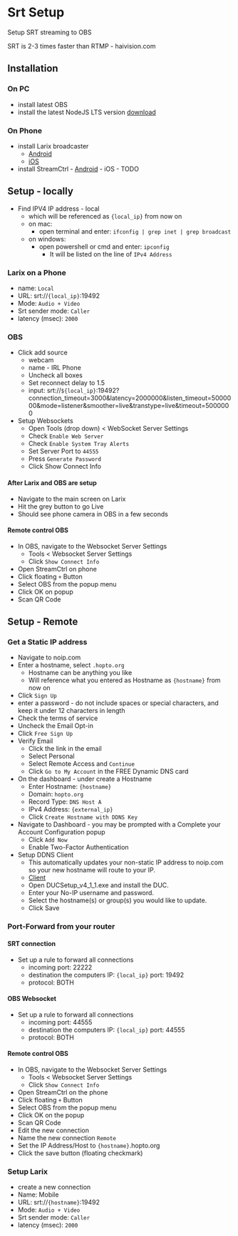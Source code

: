 # Srt Setup

Setup SRT streaming to OBS

SRT is 2-3 times faster than RTMP - haivision.com

## Installation
### On PC
- install latest OBS 
- install the latest NodeJS LTS version
	  [download](https://nodejs.org/)

### On Phone
- install Larix broadcaster
	- [Android](https://play.google.com/store/apps/details?id=com.wmspanel.larix_broadcaster)
	- [iOS](https://apps.apple.com/app/larix-broadcaster/id1042474385)
- install StreamCtrl
        - [Android](https://play.google.com/store/apps/details?id=dev.t4ils.obs_remote&pli=1)
        - iOS - TODO

## Setup - locally

- Find IPV4 IP address - local
    - which will be referenced as `{local_ip}` from now on
    - on mac:
        - open terminal and enter: `ifconfig | grep inet | grep broadcast`
    - on windows:
        - open powershell or cmd and enter: `ipconfig`
            - It will be listed on the line of `IPv4 Address`

### Larix on a Phone

- name: `Local`
- URL: srt://`{local_ip}`:19492
- Mode: `Audio + Video`
- Srt sender mode: `Caller`
- latency (msec): `2000`

### OBS
- Click add source
	- webcam
	- name - IRL Phone
	- Uncheck all boxes
   	- Set reconnect delay to 1.5
	- input: srt://`${local_ip}`:19492?connection_timeout=3000&latency=2000000&listen_timeout=5000000&mode=listener&smoother=live&transtype=live&timeout=5000000
- Setup Websockets
	- Open Tools (drop down) <  WebSocket Server Settings
	- Check `Enable Web Server`
	- Check `Enable System Tray Alerts`
	- Set Server Port to `44555`
	- Press `Generate Password`
	- Click Show Connect Info

#### After Larix and OBS are setup
- Navigate to the main screen on Larix
- Hit the grey button to go Live
- Should see phone camera in OBS in a few seconds

#### Remote control OBS
- In OBS, navigate to the Websocket Server Settings
    - Tools < Websocket Server Settings
    - Click `Show Connect Info`
- Open StreamCtrl on phone
- Click floating `+` Button
- Select OBS from the popup menu
- Click OK on popup
- Scan QR Code

## Setup - Remote

### Get a Static IP address
- Navigate to noip.com
- Enter a hostname, select `.hopto.org`
	- Hostname can be anything you like
	- Will reference what you entered as Hostname as `{hostname}` from now on
- Click `Sign Up`
- enter a password - do not include spaces or special characters, and keep it under 12 characters in length
- Check the terms of service
- Uncheck the Email Opt-in
- Click `Free Sign Up`
- Verify Email
	- Click the link in the email
	- Select Personal
	- Select Remote Access and `Continue`
	- Click `Go to My Account` in the FREE Dynamic DNS card
- On the dashboard - under create a Hostname
	- Enter Hostname: `{hostname}`
	- Domain: `hopto.org`
	- Record Type: `DNS Host A`
	- IPv4 Address: `{external_ip}`
	- Click `Create Hostname with DDNS Key`
- Navigate to Dashboard - you may be prompted with a Complete your Account Configuration popup
	- Click `Add Now`
	- Enable Two-Factor Authentication
- Setup DDNS Client
    - This automatically updates your non-static IP address to noip.com so your new hostname will route to your IP.
    - [Client](https://my.noip.com/dynamic-dns/duc)
    - Open DUCSetup_v4_1_1.exe and install the DUC.
    - Enter your No-IP username and password.
    - Select the hostname(s) or group(s) you would like to update.
 	- Click Save

### Port-Forward from your router

#### SRT connection
  - Set up a rule to forward all connections
      - incoming port: 22222
	  - destination the computers IP: `{local_ip}` port: 19492
	  - protocol: BOTH

#### OBS Websocket
  - Set up a rule to forward all connections
	  - incoming port: 44555
	  - destination the computers IP: `{local_ip}` port: 44555
	  - protocol: BOTH

#### Remote control OBS
- In OBS, navigate to the Websocket Server Settings
    - Tools < Websocket Server Settings
    - Click `Show Connect Info`
- Open StreamCtrl on the phone
- Click floating `+` Button
- Select OBS from the popup menu
- Click OK on the popup
- Scan QR Code
- Edit the new connection
- Name the new connection `Remote`
- Set the IP Address/Host to `{hostname}`.hopto.org
- Click the save button (floating checkmark)

### Setup Larix
- create a new connection
- Name: Mobile
- URL: srt://`{hostname}`:19492
- Mode: `Audio + Video`
- Srt sender mode: `Caller`
- latency (msec): `2000`


